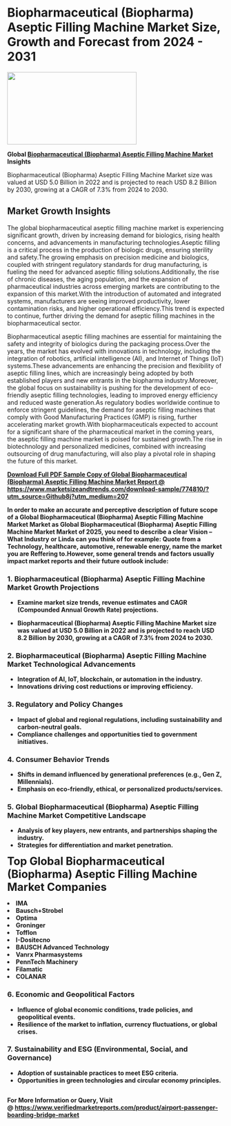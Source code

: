 <H1>Biopharmaceutical (Biopharma) Aseptic Filling Machine Market Size, Growth and Forecast from 2024 - 2031</H1><img class="aligncenter size-medium wp-image-584254" src="https://thirdeyenews.in/wp-content/uploads/2024/09/Global-Market-Research-300x168.jpeg" alt="" width="300" height="168" /><p><strong>Global&nbsp;<a href="https://www.marketsizeandtrends.com/download-sample/774810/?utm_source=Github8j?utm_medium=207">Biopharmaceutical (Biopharma) Aseptic Filling Machine Market</a> Insights</strong></p><p>Biopharmaceutical (Biopharma) Aseptic Filling Machine Market size was valued at USD 5.0 Billion in 2022 and is projected to reach USD 8.2 Billion by 2030, growing at a CAGR of 7.3% from 2024 to 2030.</p><p><h2>Market Growth Insights</h2> <p>The global biopharmaceutical aseptic filling machine market is experiencing significant growth, driven by increasing demand for biologics, rising health concerns, and advancements in manufacturing technologies.Aseptic filling is a critical process in the production of biologic drugs, ensuring sterility and safety.The growing emphasis on precision medicine and biologics, coupled with stringent regulatory standards for drug manufacturing, is fueling the need for advanced aseptic filling solutions.Additionally, the rise of chronic diseases, the aging population, and the expansion of pharmaceutical industries across emerging markets are contributing to the expansion of this market.With the introduction of automated and integrated systems, manufacturers are seeing improved productivity, lower contamination risks, and higher operational efficiency.This trend is expected to continue, further driving the demand for aseptic filling machines in the biopharmaceutical sector.<strong><a href="#"></a></strong></p> <p>Biopharmaceutical aseptic filling machines are essential for maintaining the safety and integrity of biologics during the packaging process.Over the years, the market has evolved with innovations in technology, including the integration of robotics, artificial intelligence (AI), and Internet of Things (IoT) systems.These advancements are enhancing the precision and flexibility of aseptic filling lines, which are increasingly being adopted by both established players and new entrants in the biopharma industry.Moreover, the global focus on sustainability is pushing for the development of eco-friendly aseptic filling technologies, leading to improved energy efficiency and reduced waste generation.As regulatory bodies worldwide continue to enforce stringent guidelines, the demand for aseptic filling machines that comply with Good Manufacturing Practices (GMP) is rising, further accelerating market growth.With biopharmaceuticals expected to account for a significant share of the pharmaceutical market in the coming years, the aseptic filling machine market is poised for sustained growth.The rise in biotechnology and personalized medicines, combined with increasing outsourcing of drug manufacturing, will also play a pivotal role in shaping the future of this market.<strong><a href="#"></p><p><span class=""><strong>Download Full PDF Sample Copy of Global Biopharmaceutical (Biopharma) Aseptic Filling Machine Market Report</strong> @ <a href="https://www.marketsizeandtrends.com/download-sample/774810/?utm_source=Github8j?utm_medium=207" target="_blank">https://www.marketsizeandtrends.com/download-sample/774810/?utm_source=Github8j?utm_medium=207</a></span></p><p>In order to make an accurate and perceptive description of future scope of a Global&nbsp;Biopharmaceutical (Biopharma) Aseptic Filling Machine Market Market as Global&nbsp;Biopharmaceutical (Biopharma) Aseptic Filling Machine Market Market of 2025, you need to describe a clear Vision &ndash; What Industry or Linda can you think of for example: Quote from a Technology, healthcare, automotive, renewable energy, name the market you are Reffering to.However, some general trends and factors usually impact market reports and their future outlook include:</p><h3>1.&nbsp;<strong>Biopharmaceutical (Biopharma) Aseptic Filling Machine Market Growth Projections</strong></h3><ul><li>Examine market size trends, revenue estimates and CAGR (Compounded Annual Growth Rate) projections.</li><li><p>Biopharmaceutical (Biopharma) Aseptic Filling Machine Market size was valued at USD 5.0 Billion in 2022 and is projected to reach USD 8.2 Billion by 2030, growing at a CAGR of 7.3% from 2024 to 2030.</p></li></ul><h3>2.&nbsp;<strong>Biopharmaceutical (Biopharma) Aseptic Filling Machine Market Technological Advancements</strong></h3><ul><li>Integration of AI, IoT, blockchain, or automation in the industry.</li><li>Innovations driving cost reductions or improving efficiency.</li></ul><h3>3.&nbsp;<strong>Regulatory and Policy Changes</strong></h3><ul><li>Impact of global and regional regulations, including sustainability and carbon-neutral goals.</li><li>Compliance challenges and opportunities tied to government initiatives.</li></ul><h3>4.&nbsp;<strong>Consumer Behavior Trends</strong></h3><ul><li>Shifts in demand influenced by generational preferences (e.g., Gen Z, Millennials).</li><li>Emphasis on eco-friendly, ethical, or personalized products/services.</li></ul><h3>5.&nbsp;<strong>Global Biopharmaceutical (Biopharma) Aseptic Filling Machine Market Competitive Landscape</strong></h3><ul><li>Analysis of key players, new entrants, and partnerships shaping the industry.</li><li>Strategies for differentiation and market penetration.</li></ul><p data-pm-slice="1 1 []"><span style="color: inherit; font-family: inherit; font-size: 25px;">Top Global Biopharmaceutical (Biopharma) Aseptic Filling Machine Market Companies</span></p><div class="" data-test-id=""><p><li>IMA</li><li> Bausch+Strobel</li><li> Optima</li><li> Groninger</li><li> Tofflon</li><li> I-Dositecno</li><li> BAUSCH Advanced Technology</li><li> Vanrx Pharmasystems</li><li> PennTech Machinery</li><li> Filamatic</li><li> COLANAR</li></p></div><h3>6.&nbsp;<strong>Economic and Geopolitical Factors</strong></h3><ul><li>Influence of global economic conditions, trade policies, and geopolitical events.</li><li>Resilience of the market to inflation, currency fluctuations, or global crises.</li></ul><h3>7.&nbsp;<strong>Sustainability and ESG (Environmental, Social, and Governance)</strong></h3><ul><li>Adoption of sustainable practices to meet ESG criteria.</li><li>Opportunities in green technologies and circular economy principles.</li></ul><h2><strong style="font-size: 14px;">For More Information or Query, Visit @&nbsp;</strong><a style="background-color: #ffffff; font-size: 14px;" href="https://www.marketsizeandtrends.com/report/biopharmaceutical-biopharma-aseptic-filling-machine-market/" target="_blank">https://www.verifiedmarketreports.com/product/airport-passenger-boarding-bridge-market</a></h2>